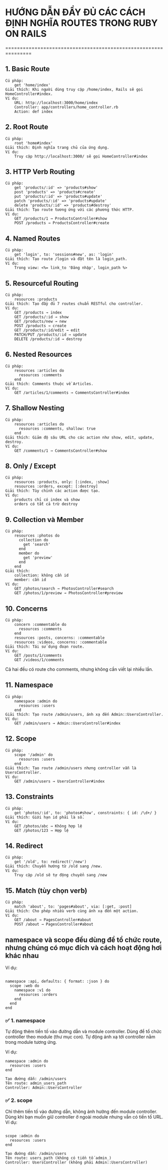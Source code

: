 # HƯỚNG DẪN ĐẦY ĐỦ CÁC CÁCH ĐỊNH NGHĨA ROUTES TRONG RUBY ON RAILS
===============================================================

## 1. Basic Route
```
Cú pháp:
    get 'home/index'
Giải thích: Khi người dùng truy cập /home/index, Rails sẽ gọi HomeController#index.
Ví dụ:
    URL: http://localhost:3000/home/index
    Controller: app/controllers/home_controller.rb
    Action: def index
```
## 2. Root Route
```
Cú pháp:
    root 'home#index'
Giải thích: Định nghĩa trang chủ của ứng dụng.
Ví dụ:
    Truy cập http://localhost:3000/ sẽ gọi HomeController#index
```
## 3. HTTP Verb Routing
```
Cú pháp:
    get 'products/:id' => 'products#show'
    post 'products' => 'products#create'
    put 'products/:id' => 'products#update'
    patch 'products/:id' => 'products#update'
    delete 'products/:id' => 'products#destroy'
Giải thích: Tạo route tương ứng với các phương thức HTTP.
Ví dụ:
    GET /products/1 → ProductsController#show
    POST /products → ProductsController#create
```
## 4. Named Routes
```
Cú pháp:
    get 'login', to: 'sessions#new', as: 'login'
Giải thích: Tạo route /login và đặt tên là login_path.
Ví dụ:
    Trong view: <%= link_to 'Đăng nhập', login_path %>
```
## 5. Resourceful Routing
```
Cú pháp:
    resources :products
Giải thích: Tạo đầy đủ 7 routes chuẩn RESTful cho controller.
Ví dụ:
    GET /products → index
    GET /products/:id → show
    GET /products/new → new
    POST /products → create
    GET /products/:id/edit → edit
    PATCH/PUT /products/:id → update
    DELETE /products/:id → destroy
```
## 6. Nested Resources
```
Cú pháp:
    resources :articles do
      resources :comments
    end
Giải thích: Comments thuộc về Articles.
Ví dụ:
    GET /articles/1/comments → CommentsController#index
```
## 7. Shallow Nesting
```
Cú pháp:
    resources :articles do
      resources :comments, shallow: true
    end
Giải thích: Giảm độ sâu URL cho các action như show, edit, update, destroy.
Ví dụ:
    GET /comments/1 → CommentsController#show
```
## 8. Only / Except
```
Cú pháp:
    resources :products, only: [:index, :show]
    resources :orders, except: [:destroy]
Giải thích: Tùy chỉnh các action được tạo.
Ví dụ:
    products chỉ có index và show
    orders có tất cả trừ destroy
```
## 9. Collection và Member
```
Cú pháp:
    resources :photos do
      collection do
        get 'search'
      end
      member do
        get 'preview'
      end
    end
Giải thích:
    collection: không cần id
    member: cần id
Ví dụ:
    GET /photos/search → PhotosController#search
    GET /photos/1/preview → PhotosController#preview
```
## 10. Concerns
```
Cú pháp:
    concern :commentable do
      resources :comments
    end
    resources :posts, concerns: :commentable
    resources :videos, concerns: :commentable
Giải thích: Tái sử dụng đoạn route.
Ví dụ:
    GET /posts/1/comments
    GET /videos/1/comments
```
Cả hai đều có route cho comments, nhưng không cần viết lại nhiều lần.
## 11. Namespace
```
Cú pháp:
    namespace :admin do
      resources :users
    end
Giải thích: Tạo route /admin/users, ánh xạ đến Admin::UsersController.
Ví dụ:
    GET /admin/users → Admin::UsersController#index
```
## 12. Scope
```
Cú pháp:
    scope '/admin' do
      resources :users
    end
Giải thích: Tạo route /admin/users nhưng controller vẫn là UsersController.
Ví dụ:
    GET /admin/users → UsersController#index
```
## 13. Constraints
```
Cú pháp:
    get 'photos/:id', to: 'photos#show', constraints: { id: /\d+/ }
Giải thích: Giới hạn id phải là số.
Ví dụ:
    GET /photos/abc → Không hợp lệ
    GET /photos/123 → Hợp lệ
```

## 14. Redirect
```
Cú pháp:
    get '/old', to: redirect('/new')
Giải thích: Chuyển hướng từ /old sang /new.
Ví dụ:
    Truy cập /old sẽ tự động chuyển sang /new
```
## 15. Match (tùy chọn verb)
```
Cú pháp:
    match 'about', to: 'pages#about', via: [:get, :post]
Giải thích: Cho phép nhiều verb cùng ánh xạ đến một action.
Ví dụ:
    GET /about → PagesController#about
    POST /about → PagesController#about
```
## namespace và scope đều dùng để tổ chức route, nhưng chúng có mục đích và cách hoạt động hơi khác nhau
Ví dụ:
```

namespace :api, defaults: { format: :json } do
  scope :web do
    namespace :v1 do
      resources :orders
    end
  end
end

```
### ✅ 1. namespace

Tự động thêm tiền tố vào đường dẫn và module controller.
Dùng để tổ chức controller theo module (thư mục con).
Tự động ánh xạ tới controller nằm trong module tương ứng.

Ví dụ:
```
namespace :admin do
  resources :users
end
```
```
Tạo đường dẫn: /admin/users
Tên route: admin_users_path
Controller: Admin::UsersController
```

### ✅ 2. scope

Chỉ thêm tiền tố vào đường dẫn, không ảnh hưởng đến module controller.
Dùng khi bạn muốn giữ controller ở ngoài module nhưng vẫn có tiền tố URL.
Ví dụ:
```

scope :admin do
  resources :users
end

```
```
Tạo đường dẫn: /admin/users
Tên route: users_path (không có tiền tố admin_)
Controller: UsersController (không phải Admin::UsersController)
```
